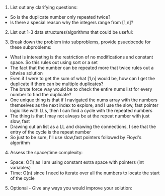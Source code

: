 1. List out any clarifying questions:
- So is the duplicate number only repeated twice?
- Is there a special reason why the integers range from [1,n]?

2. List out 1-3 data structures/algorithms that could be useful:


3. Break down the problem into subproblems, provide psuedocode for these subproblems:
- What is interesting is the restriction of no modifications and constant space. So this rules out using sort or a set
- The fact that the number can be repeated more that twice rules out a bitwise solution
- Even if I were to get the sum of what [1,n] would be, how can I get the duplicate if there can be multiple duplicates?
- The brute force way would be to check the entire nums list for every number to find the duplicate?
- One unique thing is that if I navigated the nums array with the numbers themselves as the next index to explore, and I use the slow, fast pointer logic like with LLs, then I can find a cycle with the repeated numbers
- The thing is that I may not always be at the repeat number with just slow, fast
- Drawing out an list as a LL and drawing the connections, I see that the entry of the cycle is the repeat number
- So just to be sure, I'll use slow,fast pointers followed by Floyd's algorithm

4. Assess the space/time complexity:
- Space: O(1) as I am using constant extra space with pointers (int variables)
- Time: O(n) since I need to iterate over all the numbers to locate the start of the cycle

5. Optional - Give any ways you would improve your solution: